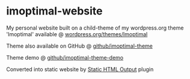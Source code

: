 # imoptimal-website

My personal website built on a child-theme of my wordpress.org theme 'Imoptimal' available @ [wordpress.org/themes/Imoptimal](https://wordpress.org/themes/imoptimal/)

Theme also available on GitHub @ [github/imoptimal-theme](https://github.com/Imoptimal/imoptimal-theme)

Theme demo @ [github/imoptimal-theme-demo](https://imoptimal.github.io/imoptimal-theme-demo/)

Converted into static website by [Static HTML Output](https://github.com/leonstafford/static-html-output/) plugin
